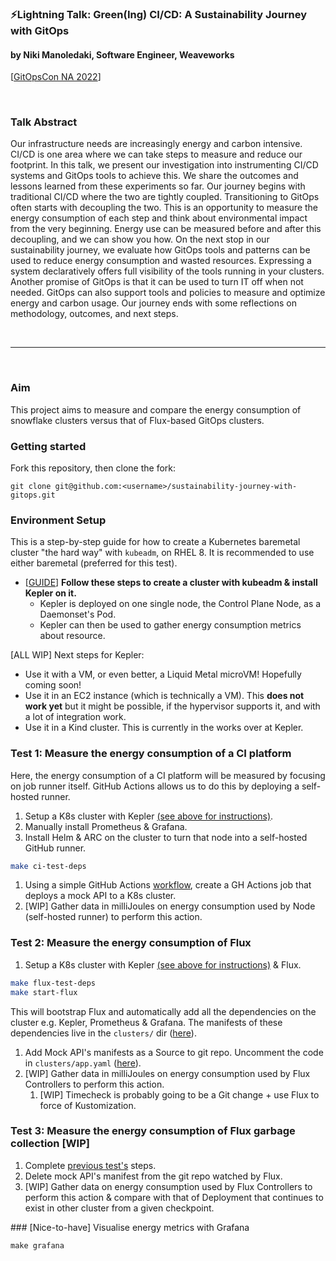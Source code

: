 ### ⚡Lightning Talk: Green(Ing) CI/CD: A Sustainability Journey with GitOps
#### by Niki Manoledaki, Software Engineer, Weaveworks
[[GitOpsCon NA 2022](https://gitopsconna22.sched.com/event/1AR8Y)]

</br>

### Talk Abstract
Our infrastructure needs are increasingly energy and carbon intensive. CI/CD is one area where we can take steps to measure and reduce our footprint. In this talk, we present our investigation into instrumenting CI/CD systems and GitOps tools to achieve this. We share the outcomes and lessons learned from these experiments so far. Our journey begins with traditional CI/CD where the two are tightly coupled. Transitioning to GitOps often starts with decoupling the two. This is an opportunity to measure the energy consumption of each step and think about environmental impact from the very beginning. Energy use can be measured before and after this decoupling, and we can show you how. On the next stop in our sustainability journey, we evaluate how GitOps tools and patterns can be used to reduce energy consumption and wasted resources. Expressing a system declaratively offers full visibility of the tools running in your clusters. Another promise of GitOps is that it can be used to turn IT off when not needed. GitOps can also support tools and policies to measure and optimize energy and carbon usage. Our journey ends with some reflections on methodology, outcomes, and next steps.

</br>

----

</br>

### Aim

This project aims to measure and compare the energy consumption of snowflake clusters versus that of Flux-based GitOps clusters.

### Getting started

Fork this repository, then clone the fork:
```
git clone git@github.com:<username>/sustainability-journey-with-gitops.git
```

### Environment Setup
This is a step-by-step guide for how to create a Kubernetes baremetal cluster "the hard way" with `kubeadm`, on RHEL 8. It is recommended to use either baremetal (preferred for this test).

- [[GUIDE](create-cluster.md)] **Follow these steps to create a cluster with kubeadm & install Kepler on it.** 
    - Kepler is deployed on one single node, the Control Plane Node, as a Daemonset's Pod.
    - Kepler can then be used to gather energy consumption metrics about resource.

[ALL WIP] Next steps for Kepler:
- Use it with a VM, or even better, a Liquid Metal microVM! Hopefully coming soon!
- Use it in an EC2 instance (which is technically a VM). This **does not work yet** but it might be possible, if the hypervisor supports it, and with a lot of integration work.
- Use it in a Kind cluster. This is currently in the works over at Kepler.

### Test 1: Measure the energy consumption of a CI platform

Here, the energy consumption of a CI platform will be measured by focusing on job runner itself.
GitHub Actions allows us to do this by deploying a self-hosted runner.

1. Setup a K8s cluster with Kepler [(see above for instructions)](#env-setup).
2. Manually install Prometheus & Grafana.
3. Install Helm & ARC on the cluster to turn that node into a self-hosted GitHub runner.
```bash
make ci-test-deps
```
1. Using a simple GitHub Actions [workflow](.github/workflows/test.yaml), create a GH Actions job that deploys a mock API to a K8s cluster.
2. [WIP] Gather data in milliJoules on energy consumption used by Node (self-hosted runner) to perform this action.

### Test 2: Measure the energy consumption of Flux
1. Setup a K8s cluster with Kepler [(see above for instructions)](#env-setup) & Flux.
```bash
make flux-test-deps
make start-flux
```
This will bootstrap Flux and automatically add all the dependencies on the cluster e.g. Kepler, Prometheus & Grafana.
The manifests of these dependencies live in the `clusters/` dir ([here](clusters)).
1. Add Mock API's manifests as a Source to git repo. Uncomment the code in `clusters/app.yaml` ([here](clusters/app.yaml)).
2. [WIP] Gather data in milliJoules on energy consumption used by Flux Controllers to perform this action.
   1. [WIP] Timecheck is probably going to be a Git change + use Flux to force of Kustomization.

### Test 3: Measure the energy consumption of Flux garbage collection [WIP]
1. Complete [previous test's](#test-2-measure-the-energy-consumption-of-flux) steps.
4. Delete mock API's manifest from the git repo watched by Flux.
5. [WIP] Gather data on energy consumption used by Flux Controllers to perform this action & compare with that of Deployment that continues to exist in other cluster from a given checkpoint.

### [Nice-to-have] Visualise energy metrics with Grafana
```
make grafana
```